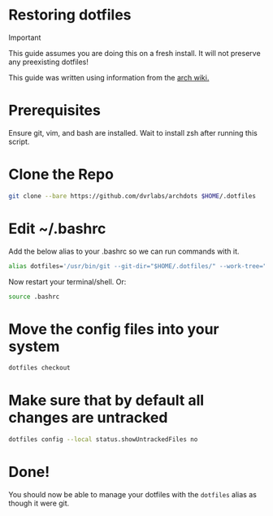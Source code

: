 # Restoring dotfiles

> [!IMPORTANT]
> This guide assumes you are doing this on a fresh install.
> It will not preserve any preexisting dotfiles!

This guide was written using information from the [arch wiki.](https://wiki.archlinux.org/title/Dotfiles)

# Prerequisites

Ensure git, vim, and bash are installed.
Wait to install zsh after running this script.

# Clone the Repo

```bash
git clone --bare https://github.com/dvrlabs/archdots $HOME/.dotfiles
```

# Edit ~/.bashrc

Add the below alias to your .bashrc so we can run commands with it.

```bash
alias dotfiles='/usr/bin/git --git-dir="$HOME/.dotfiles/" --work-tree="$HOME"'
```

Now restart your terminal/shell. Or:
```bash
source .bashrc
```

# Move the config files into your system 

```bash
dotfiles checkout
```

# Make sure that by default all changes are untracked

```bash
dotfiles config --local status.showUntrackedFiles no
```

# Done!

You should now be able to manage your dotfiles with the ```dotfiles``` alias as though it were git.


